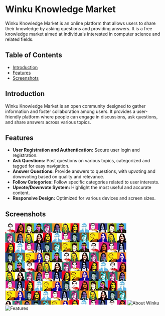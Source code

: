 # Winku Knowledge Market

Winku Knowledge Market is an online platform that allows users to share their knowledge by asking questions and providing answers. It is a free knowledge market aimed at individuals interested in computer science and related fields.

## Table of Contents

- [Introduction](#introduction)
- [Features](#features)
- [Screenshots](#screenshots)

## Introduction

Winku Knowledge Market is an open community designed to gather information and foster collaboration among users. It provides a user-friendly platform where people can engage in discussions, ask questions, and share answers across various topics.

## Features

- **User Registration and Authentication:** Secure user login and registration.
- **Ask Questions:** Post questions on various topics, categorized and tagged for easy navigation.
- **Answer Questions:** Provide answers to questions, with upvoting and downvoting based on quality and relevance.
- **Follow Categories:** Follow specific categories related to user interests.
- **Upvote/Downvote System:** Highlight the most useful and accurate content.
- **Responsive Design:** Optimized for various devices and screen sizes.

## Screenshots

![Top Banner](images/resources/animated-bg2.png)
![About Winku](images/top-view-wooden-block-making-stairs.jpg)
![Features](images/3d-geometric-shapes-indoors-background.jpg)

